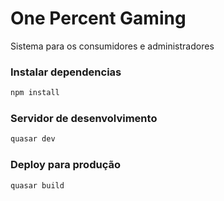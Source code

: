 # One Percent Gaming

Sistema para os consumidores e administradores

### Instalar dependencias
```bash
npm install
```

### Servidor de desenvolvimento
```bash
quasar dev
```

### Deploy para produção
```bash
quasar build
```
